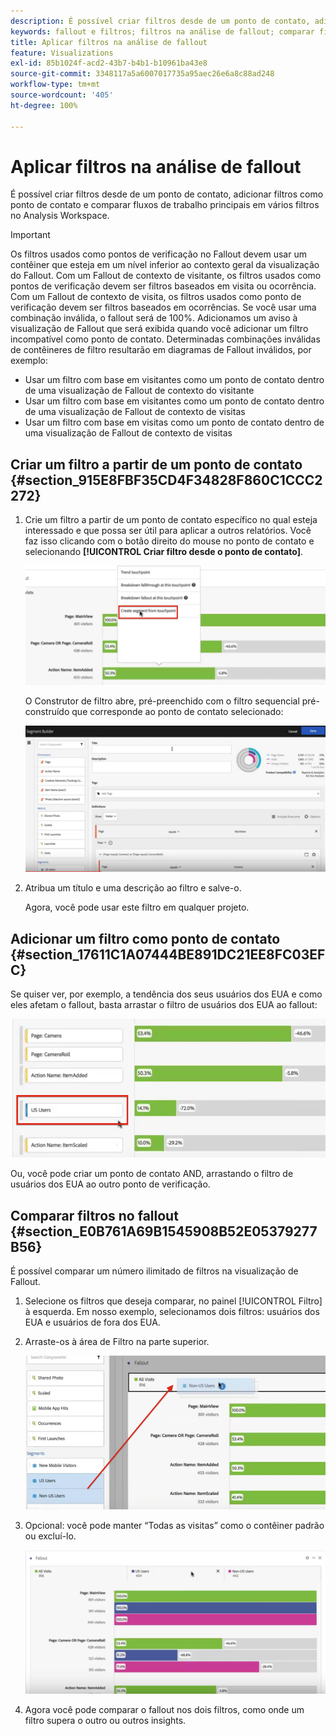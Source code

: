 ```yaml
---
description: É possível criar filtros desde de um ponto de contato, adicionar filtros como ponto de contato e comparar fluxos de trabalho principais em vários filtros no Analysis Workspace.
keywords: fallout e filtros; filtros na análise de fallout; comparar filtros no fallout
title: Aplicar filtros na análise de fallout
feature: Visualizations
exl-id: 85b1024f-acd2-43b7-b4b1-b10961ba43e8
source-git-commit: 3348117a5a6007017735a95aec26e6a8c88ad248
workflow-type: tm+mt
source-wordcount: '405'
ht-degree: 100%

---
```


# Aplicar filtros na análise de fallout

É possível criar filtros desde de um ponto de contato, adicionar filtros como ponto de contato e comparar fluxos de trabalho principais em vários filtros no Analysis Workspace.

>[!IMPORTANT]
>
>Os filtros usados como pontos de verificação no Fallout devem usar um contêiner que esteja em um nível inferior ao contexto geral da visualização do Fallout. Com um Fallout de contexto de visitante, os filtros usados como pontos de verificação devem ser filtros baseados em visita ou ocorrência. Com um Fallout de contexto de visita, os filtros usados como ponto de verificação devem ser filtros baseados em ocorrências. Se você usar uma combinação inválida, o fallout será de 100%. Adicionamos um aviso à visualização de Fallout que será exibida quando você adicionar um filtro incompatível como ponto de contato. Determinadas combinações inválidas de contêineres de filtro resultarão em diagramas de Fallout inválidos, por exemplo:

* Usar um filtro com base em visitantes como um ponto de contato dentro de uma visualização de Fallout de contexto do visitante
* Usar um filtro com base em visitantes como um ponto de contato dentro de uma visualização de Fallout de contexto de visitas
* Usar um filtro com base em visitas como um ponto de contato dentro de uma visualização de Fallout de contexto de visitas

## Criar um filtro a partir de um ponto de contato {#section_915E8FBF35CD4F34828F860C1CCC2272}

1. Crie um filtro a partir de um ponto de contato específico no qual esteja interessado e que possa ser útil para aplicar a outros relatórios. Você faz isso clicando com o botão direito do mouse no ponto de contato e selecionando **[!UICONTROL Criar filtro desde o ponto de contato]**.

   ![](assets/segment-from-touchpoint.png)

   O Construtor de filtro abre, pré-preenchido com o filtro sequencial pré-construído que corresponde ao ponto de contato selecionado:

   ![](assets/segment-builder.png)

1. Atribua um título e uma descrição ao filtro e salve-o.

   Agora, você pode usar este filtro em qualquer projeto.

## Adicionar um filtro como ponto de contato {#section_17611C1A07444BE891DC21EE8FC03EFC}

Se quiser ver, por exemplo, a tendência dos seus usuários dos EUA e como eles afetam o fallout, basta arrastar o filtro de usuários dos EUA ao fallout:

![](assets/segment-touchpoint.png)

Ou, você pode criar um ponto de contato AND, arrastando o filtro de usuários dos EUA ao outro ponto de verificação.

## Comparar filtros no fallout {#section_E0B761A69B1545908B52E05379277B56}

É possível comparar um número ilimitado de filtros na visualização de Fallout.

1. Selecione os filtros que deseja comparar, no painel [!UICONTROL Filtro] à esquerda. Em nosso exemplo, selecionamos dois filtros: usuários dos EUA e usuários de fora dos EUA.
1. Arraste-os à área de Filtro na parte superior.

   ![](assets/segment-drop.png)

1. Opcional: você pode manter “Todas as visitas” como o contêiner padrão ou excluí-lo.

   ![](assets/seg-compare.png)

1. Agora você pode comparar o fallout nos dois filtros, como onde um filtro supera o outro ou outros insights.
